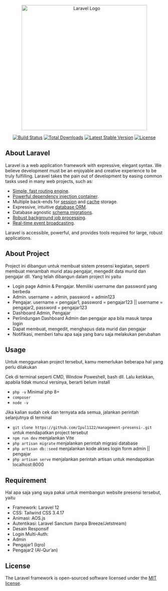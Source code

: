 <p align="center"><a href="https://laravel.com" target="_blank"><img src="https://raw.githubusercontent.com/laravel/art/master/logo-lockup/5%20SVG/2%20CMYK/1%20Full%20Color/laravel-logolockup-cmyk-red.svg" width="400" alt="Laravel Logo"></a></p>

<p align="center">
<a href="https://github.com/laravel/framework/actions"><img src="https://github.com/laravel/framework/workflows/tests/badge.svg" alt="Build Status"></a>
<a href="https://packagist.org/packages/laravel/framework"><img src="https://img.shields.io/packagist/dt/laravel/framework" alt="Total Downloads"></a>
<a href="https://packagist.org/packages/laravel/framework"><img src="https://img.shields.io/packagist/v/laravel/framework" alt="Latest Stable Version"></a>
<a href="https://packagist.org/packages/laravel/framework"><img src="https://img.shields.io/packagist/l/laravel/framework" alt="License"></a>
</p>

## About Laravel

Laravel is a web application framework with expressive, elegant syntax. We believe development must be an enjoyable and creative experience to be truly fulfilling. Laravel takes the pain out of development by easing common tasks used in many web projects, such as:

- [Simple, fast routing engine](https://laravel.com/docs/routing).
- [Powerful dependency injection container](https://laravel.com/docs/container).
- Multiple back-ends for [session](https://laravel.com/docs/session) and [cache](https://laravel.com/docs/cache) storage.
- Expressive, intuitive [database ORM](https://laravel.com/docs/eloquent).
- Database agnostic [schema migrations](https://laravel.com/docs/migrations).
- [Robust background job processing](https://laravel.com/docs/queues).
- [Real-time event broadcasting](https://laravel.com/docs/broadcasting).

Laravel is accessible, powerful, and provides tools required for large, robust applications.



## About Project

Project ini dibangun untuk membuat sistem presensi kegiatan, seperti membuat menambah murid atau pengajar, mengedit data murid dan pengajar dll. Yang telah dibangun dalam project ini yaitu

- Login page Admin & Pengajar. Memiliki username dan password yang berbeda
- Admin. username = admin, password = admin123
- Pengajar. username = pengajar1, password = pengajar123 || username = pengajar2, password = pengajar123
- Dashboard Admin, Pengajar
- Perlindungan Dashboard Admin dan pengajar apa bila masuk tanpa login
- Dapat membuat, mengedit, menghapus data murid dan pengajar
- Notifikasi, memberi tahu apa saja yang baru saja melakukan perubahan

## Usage

Untuk menggunakan project tersebut, kamu memerlukan beberapa hal yang perlu dilakukan

Cek di terminal seperti CMD, Window Poweshell, bash dll. Lalu ketikkan, apabila tidak muncul versinya, berarti belum install
- `php -v` Minimal php 8+
- `composer`
- `node -v`

Jika kalian sudah cek dan ternyata ada semua, jalankan perintah selanjutnya di terminal
- `git clone https://github.com/Ipul1122/management-presensi-.git` untuk mendapatkan project tersebut
- `npm run dev` menjalankan Vite
- `php artisan migrate` menjalankan perintah migrasi database
- `php artisan db::seed` menjalankan kode akses login form admin || pengajar
- `php artisan serve` menjalankan perintah artisan untuk mendapatkan localhost:8000

## Requirement

Hal apa saja yang saya pakai untuk membangun website presensi tersebut, yaitu 

- Framework: Laravel 12
- CSS: Tailwind CSS 3.4.17
- Animasi: AOS.js
- Autentikasi: Laravel Sanctum (tanpa Breeze/Jetstream)
- Desain Responsif
- Login Multi-Auth:
- Admin
- Pengajar1 (Iqro)
- Pengajar2 (Al-Qur’an)

## License

The Laravel framework is open-sourced software licensed under the [MIT license](https://opensource.org/licenses/MIT).
